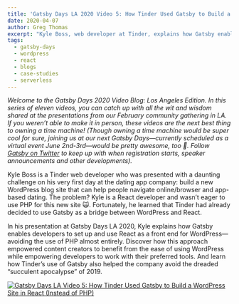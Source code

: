 ```yaml
---
title: 'Gatsby Days LA 2020 Video 5: How Tinder Used Gatsby to Build a WordPress Site in React (Instead of PHP)'
date: 2020-04-07
author: Greg Thomas
excerpt: "Kyle Boss, web developer at Tinder, explains how Gatsby enables developers to set up and use React as a front end for WordPress—avoiding the use of PHP almost entirely."
tags:
  - gatsby-days
  - wordpress
  - react
  - blogs
  - case-studies
  - serverless
---
```

_Welcome to the Gatsby Days 2020 Video Blog: Los Angeles Edition. In this series of eleven videos, you can catch up with all the wit and wisdom shared at the presentations from our February community gathering in LA. If you weren’t able to make it in person, these videos are the next best thing to owning a time machine! (Though owning a time machine would be super cool for sure, joining us at our next Gatsby Days—currently scheduled as a virtual event June 2nd-3rd—would be pretty awesome, too 💜.  Follow [Gatsby on Twitter](https://twitter.com/gatsbyjs) to keep up with when registration starts, speaker announcements and other developments)._

Kyle Boss is a Tinder web developer who was presented with a daunting challenge on his very first day at the dating app company: build a new WordPress blog site that can help people navigate online/browser and app-based dating. The problem? Kyle is a React developer and wasn’t eager to use PHP for this new site 🙀. Fortunately, he learned that Tinder had already decided to use Gatsby as a bridge between WordPress and React.

In his presentation at Gatsby Days LA 2020, Kyle explains how Gatsby enables developers to set up and use React as a front end for WordPress—avoiding the use of PHP almost entirely. Discover how this approach empowered content creators to benefit from the ease of using WordPress while empowering developers to work with their preferred tools. And learn how Tinder’s use of Gatsby also helped the company avoid the dreaded “succulent apocalypse” of 2019.

[![Gatsby Days LA Video 5: How Tinder Used Gatsby to Build a WordPress Site in React (Instead of PHP)](https://res.cloudinary.com/marcomontalbano/image/upload/v1586206693/video_to_markdown/images/youtube--9SrHm3cWk9g-c05b58ac6eb4c4700831b2b3070cd403.jpg)](https://www.youtube.com/watch?v=9SrHm3cWk9g "Gatsby Days LA Video 5: How Tinder Used Gatsby to Build a WordPress Site in React (Instead of PHP)")
